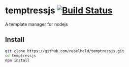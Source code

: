 temptressjs [![Build Status](https://travis-ci.org/rebelhold/temptressjs.png)](https://travis-ci.org/rebelhold/temptressjs)
===========

A template manager for nodejs

Install
-------

``` bash
git clone https://github.com/rebelhold/temptressjs.git
cd temptressjs
npm install
```

